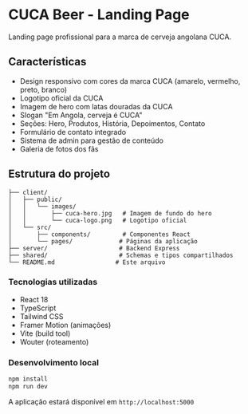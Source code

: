 # CUCA Beer - Landing Page

Landing page profissional para a marca de cerveja angolana CUCA.

## Características

- Design responsivo com cores da marca CUCA (amarelo, vermelho, preto, branco)
- Logotipo oficial da CUCA
- Imagem de hero com latas douradas da CUCA
- Slogan "Em Angola, cerveja é CUCA"
- Seções: Hero, Produtos, História, Depoimentos, Contato
- Formulário de contato integrado
- Sistema de admin para gestão de conteúdo
- Galeria de fotos dos fãs

## Estrutura do projeto

```
├── client/
│   ├── public/
│   │   └── images/
│   │       ├── cuca-hero.jpg   # Imagem de fundo do hero
│   │       └── cuca-logo.png   # Logotipo oficial
│   └── src/
│       ├── components/         # Componentes React
│       └── pages/             # Páginas da aplicação
├── server/                    # Backend Express
├── shared/                    # Schemas e tipos compartilhados
└── README.md                 # Este arquivo
```

### Tecnologias utilizadas

- React 18
- TypeScript
- Tailwind CSS
- Framer Motion (animações)
- Vite (build tool)
- Wouter (roteamento)

### Desenvolvimento local

```bash
npm install
npm run dev
```

A aplicação estará disponível em `http://localhost:5000`
